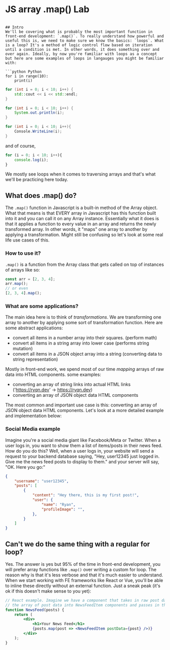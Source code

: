 # JS array .map() Lab

```

## Intro
We'll be covering what is probably the most important function in front-end development: `.map()`. To really understand how powerful and useful this is, we need to make sure we know the basics: `loops`. What is a loop? It's a method of logic control flow based on iteration until a condition is met. In other words, it does something over and over again. Ideally, by now you're familiar with loops as a concept but here are some examples of loops in langauges you might be familiar with:

```python Python 
for i in range(10):
    print(i)
```
```cpp C/C++
for (int i = 0; i < 10; i++) {
    std::cout << i << std::endl;
}
```
```java Java 
for (int i = 0; i < 10; i++) {
    System.out.println(i);
}
```
```c# C#
for (int i = 0; i < 10; i++){
    Console.WriteLine(i);
}
```
and of course, 

```js Javascript
for (i = 0; i < 10; i++){
    console.log(i);
}
```

We mostly see loops when it comes to traversing arrays and that's what we'll be practicing here today.

## What does .map() do?

The `.map()` function in Javascript is a built-in method of the Array object. What that means is that EVERY array in Javascript has this function built into it and you can call it on any Array instance. Essentially what it does is that it applies a function to every value in an array and returns the newly transformed array. In other words, it "maps" one array to another by applying a transformation. Might still be confusing so let's look at some real life use cases of this.

### How to use it?
`.map()` is a function from the Array class that gets called on top of instances of arrays like so:
```javascript Javascript example
const arr = [2, 3, 4];
arr.map();
// or even
[2, 3, 4].map();
```


### What are some applications?

The main idea here is to think of *transformations*. We are transforming one array to another by applying some sort of transformation function.
Here are some abstract applications:
- convert all items in a number array into their squares. (perform math)
- convert all items in a string array into lower case (performs string mutation)
- convert all items in a JSON object array into a string (converting data to string representation)

Mostly in front-end work, we spend most of our time *mapping* arrays of raw data into HTML components. some examples:
- converting an array of string links into actual HTML links ('https://ryqn.dev' -> <a href="https://ryqn.dev">https://ryqn.dev</a>)
- converting an array of JSON object data HTML components

The most common and important use case is this: converting an array of JSON object data HTML components. Let's look at a more detailed example and implementation below:

### Social Media example

Imagine you're a social media giant like Facebook/Meta or Twitter. When a user logs in, you want to show them a list of items/posts in their news feed. How do you do this? Well, when a user logs in, your website will send a request to your backend database saying, "Hey, user12345 just logged in. Give me the news feed posts to display to them." and your server will say, "OK. Here you go:"

```json
{
    "username": "user12345",
    "posts": [
        {
            "content": "Hey there, this is my first post!",
            "user": { 
                "name": "Ryan",
                "profileImage": "",
            },
        }
    ]
}
```

## Can't we do the same thing with a regular for loop?

Yes. The answer is yes but 95% of the time in front-end development, you will prefer array functions like `.map()` over writing a custom for loop. The reason why is that it's less verbose and that it's much easier to understand. When we start working with FE frameworks like React or Vue, you'll be able to inline these directly without an external function. Just a sneak peak (it's ok if this doesn't make sense to you yet):

```jsx NewsFeed.jsx
// React example. Imagine we have a component that takes in raw post data and renders
// the array of post data into NewsFeedItem components and passes in the post data
function NewsFeed(posts) {
    return (
        <div>
            <h1>Your News Feed</h1>
            {posts.map(post => <NewsFeedItem postData={post} />)}
        </div>
    );
}
```




